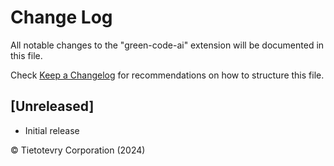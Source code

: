 # Change Log

All notable changes to the "green-code-ai" extension will be documented in this file.

Check [Keep a Changelog](http://keepachangelog.com/) for recommendations on how to structure this file.

## [Unreleased]

- Initial release

© Tietotevry Corporation (2024)
